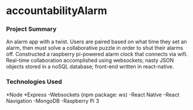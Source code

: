 # accountabilityAlarm

### Project Summary
An alarm app with a twist. Users are paired based on what time they set an alarm, then must solve a collaborative puzzle in order to shut their alarms off. Constructed a raspberry pi-powered alarm clock that connects via wifi. Real-time collaboration accomplished using websockets; nasty JSON objects stored in a noSQL database; front-end written in react-native.

### Technologies Used
*Node
*Express
-Websockets (npm package: ws)
-React Native
-React Navigation
-MongoDB
-Raspberry Pi 3

